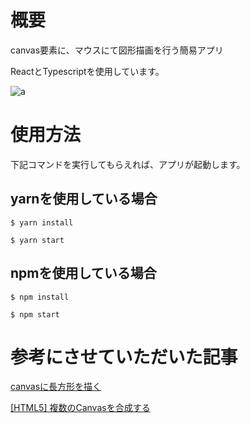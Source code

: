 # 概要
canvas要素に、マウスにて図形描画を行う簡易アプリ

ReactとTypescriptを使用しています。


![a](https://github.com/TanakaSyuuto/canvas-shapes-masking/assets/71006218/3972d013-2bc8-4f34-9331-8560eb9f6ac7)


# 使用方法
下記コマンドを実行してもらえれば、アプリが起動します。

## yarnを使用している場合
`$ yarn install`

`$ yarn start`

## npmを使用している場合
`$ npm install`

`$ npm start`

# 参考にさせていただいた記事
[canvasに長方形を描く](https://knap.jp/blog/canvas_drew_rect)

[[HTML5] 複数のCanvasを合成する](https://blog.katsubemakito.net/html5/canvas-concat)

